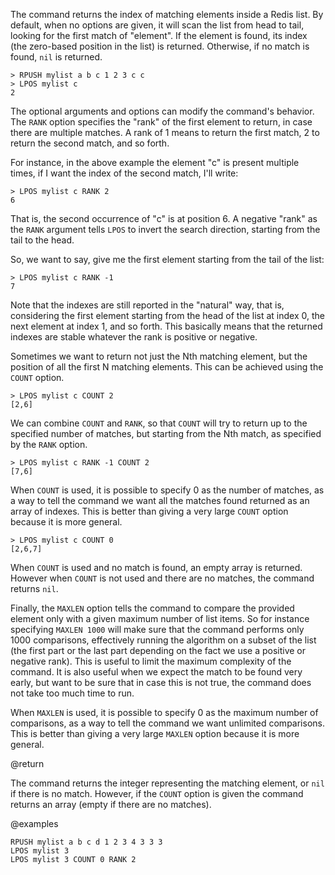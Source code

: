 The command returns the index of matching elements inside a Redis list. By
default, when no options are given, it will scan the list from head to tail,
looking for the first match of "element". If the element is found, its index
(the zero-based position in the list) is returned. Otherwise, if no match is
found, `nil` is returned.

```
> RPUSH mylist a b c 1 2 3 c c
> LPOS mylist c
2
```

The optional arguments and options can modify the command's behavior. The `RANK`
option specifies the "rank" of the first element to return, in case there are
multiple matches. A rank of 1 means to return the first match, 2 to return the
second match, and so forth.

For instance, in the above example the element "c" is present multiple times, if
I want the index of the second match, I'll write:

```
> LPOS mylist c RANK 2
6
```

That is, the second occurrence of "c" is at position 6. A negative "rank" as the
`RANK` argument tells `LPOS` to invert the search direction, starting from the
tail to the head.

So, we want to say, give me the first element starting from the tail of the
list:

```
> LPOS mylist c RANK -1
7
```

Note that the indexes are still reported in the "natural" way, that is,
considering the first element starting from the head of the list at index 0, the
next element at index 1, and so forth. This basically means that the returned
indexes are stable whatever the rank is positive or negative.

Sometimes we want to return not just the Nth matching element, but the position
of all the first N matching elements. This can be achieved using the `COUNT`
option.

```
> LPOS mylist c COUNT 2
[2,6]
```

We can combine `COUNT` and `RANK`, so that `COUNT` will try to return up to the
specified number of matches, but starting from the Nth match, as specified by
the `RANK` option.

```
> LPOS mylist c RANK -1 COUNT 2
[7,6]
```

When `COUNT` is used, it is possible to specify 0 as the number of matches, as a
way to tell the command we want all the matches found returned as an array of
indexes. This is better than giving a very large `COUNT` option because it is
more general.

```
> LPOS mylist c COUNT 0
[2,6,7]
```

When `COUNT` is used and no match is found, an empty array is returned. However
when `COUNT` is not used and there are no matches, the command returns `nil`.

Finally, the `MAXLEN` option tells the command to compare the provided element
only with a given maximum number of list items. So for instance specifying
`MAXLEN 1000` will make sure that the command performs only 1000 comparisons,
effectively running the algorithm on a subset of the list (the first part or the
last part depending on the fact we use a positive or negative rank). This is
useful to limit the maximum complexity of the command. It is also useful when we
expect the match to be found very early, but want to be sure that in case this
is not true, the command does not take too much time to run.

When `MAXLEN` is used, it is possible to specify 0 as the maximum number of
comparisons, as a way to tell the command we want unlimited comparisons. This is
better than giving a very large `MAXLEN` option because it is more general.

@return

The command returns the integer representing the matching element, or `nil` if
there is no match. However, if the `COUNT` option is given the command returns
an array (empty if there are no matches).

@examples

```cli
RPUSH mylist a b c d 1 2 3 4 3 3 3
LPOS mylist 3
LPOS mylist 3 COUNT 0 RANK 2
```
